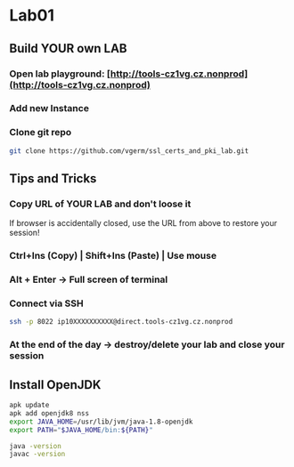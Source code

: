 # Lab01

## Build YOUR own LAB

### Open lab playground: [http://tools-cz1vg.cz.nonprod](http://tools-cz1vg.cz.nonprod)

### Add new Instance

### Clone git repo

```bash
git clone https://github.com/vgerm/ssl_certs_and_pki_lab.git
```

## Tips and Tricks

### Copy URL of YOUR LAB and don't loose it

If browser is accidentally closed, use the URL from above to restore your session!

### Ctrl+Ins (Copy) | Shift+Ins (Paste) | Use mouse

### Alt + Enter -> Full screen of terminal

### Connect via SSH

```bash
ssh -p 8022 ip10XXXXXXXXXX@direct.tools-cz1vg.cz.nonprod
```

### At the end of the day -> destroy/delete your lab and close your session

## Install OpenJDK

```bash
apk update
apk add openjdk8 nss
export JAVA_HOME=/usr/lib/jvm/java-1.8-openjdk
export PATH="$JAVA_HOME/bin:${PATH}"

java -version
javac -version
```
